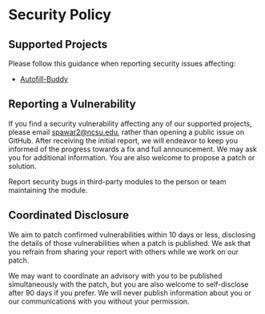 # Security Policy

## Supported Projects

Please follow this guidance when reporting security issues affecting:

- [Autofill-Buddy](https://github.com/jayjagtap/Autofill-Buddy)


## Reporting a Vulnerability

If you find a security vulnerability affecting any of our supported projects, please email [spawar2@ncsu.edu](mailto:spawar2@ncsu.edu), rather than opening a public issue on GitHub. After receiving the initial report, we will endeavor to keep you informed of the progress towards a fix and full announcement. We may ask you for additional information. You are also welcome to propose a patch or solution.

Report security bugs in third-party modules to the person or team maintaining the module.

## Coordinated Disclosure

We aim to patch confirmed vulnerabilities within 10 days or less, disclosing the details of those vulnerabilities when a patch is published. We ask that you refrain from sharing your report with others while we work on our patch.

We may want to coordinate an advisory with you to be published simultaneously with the patch, but you are also welcome to self-disclose after 90 days if you prefer. We will never publish information about you or our communications with you without your permission.